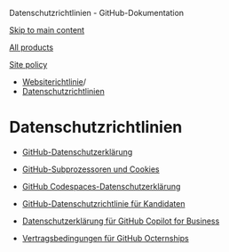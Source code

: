 Datenschutzrichtlinien - GitHub-Dokumentation

[Skip to main content](#main-content)

[All products](/de)

[Site policy](/site-policy)

* [Websiterichtlinie](/de/site-policy)/
* [Datenschutzrichtlinien](/de/site-policy/privacy-policies)

Datenschutzrichtlinien
==========

* [GitHub-Datenschutzerklärung](/de/site-policy/privacy-policies/github-privacy-statement)

* [GitHub-Subprozessoren und Cookies](/de/site-policy/privacy-policies/github-subprocessors-and-cookies)

* [GitHub Codespaces-Datenschutzerklärung](/de/site-policy/privacy-policies/github-codespaces-privacy-statement)

* [GitHub-Datenschutzrichtlinie für Kandidaten](/de/site-policy/privacy-policies/github-candidate-privacy-policy)

* [Datenschutzerklärung für GitHub Copilot for Business](/de/site-policy/privacy-policies/github-copilot-for-business-privacy-statement)

* [Vertragsbedingungen für GitHub Octernships](/de/site-policy/privacy-policies/github-octernships-terms-of-service)

